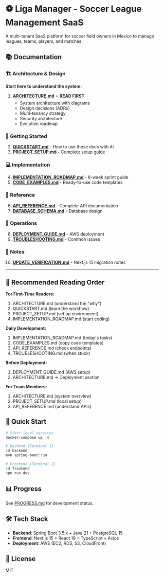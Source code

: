 # ⚽ Liga Manager - Soccer League Management SaaS

A multi-tenant SaaS platform for soccer field owners in Mexico to manage leagues, teams, players, and matches.

## 📚 Documentation

### 🏗️ Architecture & Design

**Start here to understand the system:**

1. **[ARCHITECTURE.md](./docs/ARCHITECTURE.md)** ⭐ **READ FIRST**
   - System architecture with diagrams
   - Design decisions (ADRs)
   - Multi-tenancy strategy
   - Security architecture
   - Evolution roadmap

### 🚀 Getting Started

2. **[QUICKSTART.md](./docs/QUICKSTART.md)** - How to use these docs with AI
3. **[PROJECT_SETUP.md](./docs/PROJECT_SETUP.md)** - Complete setup guide

### 💻 Implementation

4. **[IMPLEMENTATION_ROADMAP.md](./docs/IMPLEMENTATION_ROADMAP.md)** - 8-week sprint guide
5. **[CODE_EXAMPLES.md](./docs/CODE_EXAMPLES.md)** - Ready-to-use code templates

### 📖 Reference

6. **[API_REFERENCE.md](./docs/API_REFERENCE.md)** - Complete API documentation
7. **[DATABASE_SCHEMA.md](./docs/DATABASE_SCHEMA.md)** - Database design

### 🔧 Operations

8. **[DEPLOYMENT_GUIDE.md](./docs/DEPLOYMENT_GUIDE.md)** - AWS deployment
9. **[TROUBLESHOOTING.md](./docs/TROUBLESHOOTING.md)** - Common issues

### 📝 Notes

10. **[UPDATE_VERIFICATION.md](./docs/UPDATE_VERIFICATION.md)** - Next.js 15 migration notes

---

## 📖 Recommended Reading Order

**For First-Time Readers:**
1. ARCHITECTURE.md (understand the "why")
2. QUICKSTART.md (learn the workflow)
3. PROJECT_SETUP.md (set up environment)
4. IMPLEMENTATION_ROADMAP.md (start coding)

**Daily Development:**
1. IMPLEMENTATION_ROADMAP.md (today's tasks)
2. CODE_EXAMPLES.md (copy code templates)
3. API_REFERENCE.md (check endpoints)
4. TROUBLESHOOTING.md (when stuck)

**Before Deployment:**
1. DEPLOYMENT_GUIDE.md (AWS setup)
2. ARCHITECTURE.md → Deployment section

**For Team Members:**
1. ARCHITECTURE.md (system overview)
2. PROJECT_SETUP.md (local setup)
3. API_REFERENCE.md (understand APIs)

## 🚀 Quick Start
```bash
# Start local services
docker-compose up -d

# Backend (Terminal 1)
cd backend
mvn spring-boot:run

# Frontend (Terminal 2)
cd frontend
npm run dev
```

## 📊 Progress

See [PROGRESS.md](./PROGRESS.md) for development status.

## 🛠️ Tech Stack

- **Backend**: Spring Boot 3.5.x + Java 21 + PostgreSQL 15
- **Frontend**: Next.js 15 + React 19 + TypeScript + Axios
- **Deployment**: AWS (EC2, RDS, S3, CloudFront)

## 📄 License

MIT
